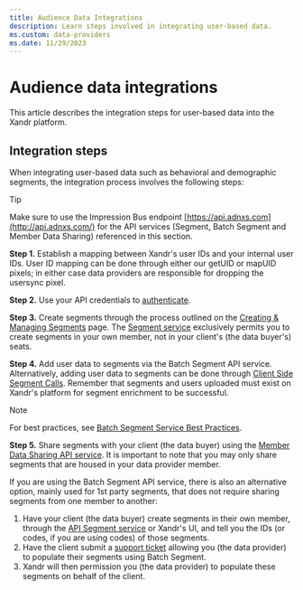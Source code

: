 ```yaml
---
title: Audience Data Integrations
description: Learn steps involved in integrating user-based data.
ms.custom: data-providers
ms.date: 11/29/2023
---
```


# Audience data integrations

This article describes the integration steps for user-based data into the Xandr platform.

## Integration steps

When integrating user-based data such as behavioral and demographic segments, the integration process involves the following steps:

> [!TIP]
> Make sure to use the Impression Bus endpoint [https://api.adnxs.com](http://api.adnxs.com/) for the API services (Segment, Batch Segment and Member Data Sharing) referenced in this section.

**Step 1.** Establish a mapping between Xandr's user IDs and your internal user IDs. User ID mapping can be done through either our getUID or mapUID pixels; in either case data providers are responsible for dropping the usersync pixel.

**Step 2.** Use your API credentials to [authenticate](../digital-platform-api/authentication-service.md).

**Step 3.** Create segments through the process outlined on the [Creating  & Managing Segments](creating-and-managing-segments.md) page.
The [Segment service](../digital-platform-api/segment-service.md) exclusively permits you to create segments in your own member, not in your client's (the data buyer's) seats.

**Step 4.** Add user data to segments via the Batch Segment API service.
Alternatively, adding user data to segments can be done through [Client Side Segment Calls](client-side-segment-calls.md). Remember that segments and users uploaded must exist on Xandr's platform for segment enrichment to be successful.

> [!NOTE]
> For best practices, see [Batch Segment Service Best Practices](../digital-platform-api//batch-segment-service-best-practices.md).

**Step 5.** Share segments with your client (the data buyer) using the [Member Data Sharing API service](member-data-sharing-service.md). It is important to note that you may only share segments that are housed in your data provider member.

If you are using the Batch Segment API service, there is also an alternative option, mainly used for 1st party segments, that does not
require sharing segments from one member to another:

1. Have your client (the data buyer) create segments in their own member, through the [API Segment service](../digital-platform-api/segment-service.md) or Xandr's UI, and tell you the IDs (or codes, if you are using codes) of those segments.
1. Have the client submit a [support ticket](https://help.xandr.com/s/login/) allowing you (the data provider) to populate their segments using Batch Segment.
1. Xandr will then permission you (the data provider) to populate these segments on behalf of the client.
